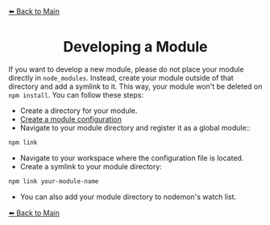 [⬅️ Back to Main](../README.md)

<h1 align="center">Developing a Module</h1>

If you want to develop a new module, please do not place your module directly in `node_modules`. Instead, create your module outside of that directory and add a symlink to it. This way, your module won't be deleted on `npm install`. You can follow these steps:

- Create a directory for your module.
- [Create a module configuration](./configuration.md)
- Navigate to your module directory and register it as a global module::

```sh
npm link
```

- Navigate to your workspace where the configuration file is located.
- Create a symlink to your module directory:

```sh
npm link your-module-name
```

- You can also add your module directory to nodemon's watch list.

[⬅️ Back to Main](../README.md)
